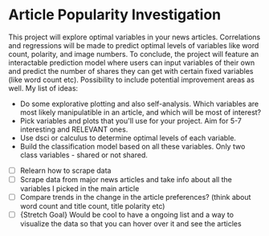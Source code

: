 # Article Popularity Investigation
This project will explore optimal variables in your news articles. Correlations and regressions will be made to predict optimal levels of variables like word count, polarity, and image numbers. 
To conclude, the project will feature an interactable prediction model where users can input variables of their own and predict the number of shares they can get with certain fixed variables (like word count etc). Possibility to include potential improvement areas as well.
My list of ideas:
- Do some explorative plotting and also self-analysis. Which variables are most likely manipulatible in an article, and which will be most of interest?
- Pick variables and plots that you'll use for your project. Aim for 5-7 interesting and RELEVANT ones.
- Use dsci or calculus to determine optimal levels of each variable.
- Build the classification model based on all these variables. Only two class variables - shared or not shared.

- [ ] Relearn how to scrape data
- [ ] Scrape data from major news articles and take info about all the variables I picked in the main article
- [ ] Compare trends in the change in the article preferences? (think about word count and title count, title polarity etc)
- [ ] {Stretch Goal} Would be cool to have a ongoing list and a way to visualize the data so that you can hover over it and see the articles
